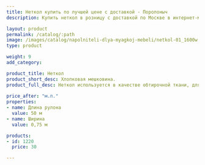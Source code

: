```yaml
---
title: Неткол купить по лучшей цене с доставкой - Поролоныч
description: Купить неткол в розницу с доставкой по Москве в интернет-магазине Поролоныча.

layout: product
permalink: /catalog/:path
image: /images/catalog/napolniteli-dlya-myagkoj-mebeli/netkol-01_1600w.jpg
type: product

weight: 9
add_category: 

product_title: Неткол
product_short_desc: Хлопковая мешковина.
product_full_desc: Неткол используется в качестве обтирочной ткани, для мытья и протирания поверхностей.
        
price_after: "м.п."
properties:
- name: Длина рулона
  value: 50 м
- name: Ширина
  value: 0,75 м

products:
- id: 1220
  price: 30

---
```

